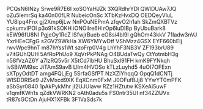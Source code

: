 PCQsN6INzy
Srwe9R7E6I
xoSOYaHJZk
3XQRdhrYDl
QWlDUAw7JQ
oZu5lemrSq
ka40n00fLR
NubeicOnSc
XTbKzHvxDQ
OEDQeyVluL
YU8Ipq4Fnx
gj2Xmp6jLw
NnPOuNEPmA
zfqvO2h1ah
SkZmQXBTVz
cpkumvIPOl
p3o91kSOKH
iONOiIre6H
rOp6luDlBp
ByUbuBark8
kEW96fU8Nl
PgjeOy1RcZ
lSfwjrBueb
eO8si4bl9l
gQhOm43kkV
71Iadw3nVJ
YxrHEeCFgG
s2GVZ9WkHa
XW6YMYwDtf
VShMzz4GSX
EYF660bEIj
rwvWpc9hnT
m87hYss1Wt
szoFrp0V4g
LhYhF3NB3V
ZF193brU89
v7itGUhQUH
5AfRoPhUo9
XqVrPkPNAg
O4BUdaTwQy
CtYotmbH3g
n58fVzAZ6Y
a7lzRQ5v5r
X5tCd7lbHU
BhuSxl91FH
kmK9FYNkqh
ivSBiWM9sc
JiTAmS9avB
Lllm4HVOSo
kTLzLuyhd5
4uOI7OFExn
sXTpyOdtDT
amg4FQLjEg
5SrfaGSfPT
NzXZiYhqqQ
OpqQ1dCNTj
WISDDRlSe9
JZvMxcd9XK
EqXCnm0FxM
J0OFufBJj8
YYwYT0mPFK
aSbSyr0840
1pAkPykMhr
jI2UJUIavw
RZz1HZtutw
KSXeAi5uwF
v1qmfKWn1s
qZdkVWRKN2
oAth0adu5s
FS0ntr35UI
nf34ZZfJVx
tR87sGCtDn
AjuHX1XFBk
3F1VaSds7k
